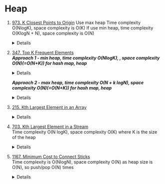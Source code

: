 # Heap
1.  [973. K Closest Points to Origin](https://leetcode.com/problems/k-closest-points-to-origin)
    Use max heap Time complexity O(NlogK), space complexity is O(K)
    If use min heap, time complexity O(KlogN + N), space complexity is O(N)
    <details>
      ```pyton
      def kClosest(self, points: List[List[int]], k: int) -> List[List[int]]:
          maxHeap = []
          for point in points:
              distance = point[0] ** 2 + point[1] ** 2
              heappush(maxHeap, (-distance, point))
              if len(maxHeap) > k:
                  heappop(maxHeap)
          
          return [x[1] for x in maxHeap]
      ```
    </details>

1.  [347. Top K Frequent Elements](https://leetcode.com/problems/top-k-frequent-elements)  
    ***Approach 1 - min heap, time complexity O(NlogK), , space complexity O(N)(=O(N+K)) for hash map, heap*** 
    <details>
        
      ```python
        def topKFrequent(self, nums: List[int], k: int) -> List[int]:
            heap = []
            counter = Counter(nums) 
            for n, freq in counter.items():
               heapq.heappush(heap, (freq, n))
               if len(heap) > k:
                   heapq.heappop(heap)
            
            return [x[1] for x in heap]
      ```
    </details>

    ***Approach 2 - max heap, time complexity O(N + k logN), space complexity O(N)(=O(N+K)) for hash map, heap*** 
    <details>
        
      ```python
        def topKFrequent(self, nums: List[int], k: int) -> List[int]:
            heap = []
            counter = Counter(nums) 
            for n, freq in counter.items():
               heap.append((-freq, n))
            heapq.heapify(heap)
    
            result = []
            for _ in range(k):
                result.append(heapq.heappop(heap)[1])
            
            return result
      ```
    </details>
1.  [215. Kth Largest Element in an Array](https://leetcode.com/problems/kth-largest-element-in-an-array)
    <details>
      ```python
        def findKthLargest(self, nums: List[int], k: int) -> int:
            minHeap = []
            for num in nums:
                heappush(minHeap, num)
                if len(minHeap) > k:
                    heappop(minHeap)
    
            return minHeap[0]     
      ```
    </details>
1.  [703. Kth Largest Element in a Stream](https://leetcode.com/problems/kth-largest-element-in-a-stream)  
   Time complexity O(N logK), space complexity O(K) where K is the size of the heap
    <details>
      ```python
        def __init__(self, k: int, nums: List[int]):
            self.heap = []
            self.heapSize = k
            for n in nums:
                heappush(self.heap, n)
                if len(self.heap) > self.heapSize:
                    heappop(self.heap)
    
        def add(self, val: int) -> int:
            heappush(self.heap, val)
            if len(self.heap) > self.heapSize:
                heappop(self.heap)
    
            return self.heap[0]  
      ```
    </details>
1.  [1167. Minimum Cost to Connect Sticks](https://leetcode.com/problems/minimum-cost-to-connect-sticks)  
   Time complexity is O(NlogN), space complexity O(N) as heap size is O(N), so push/pop O(N) times
    <details>
      ```python
        heapify(sticks)

        totalCost = 0
        while len(sticks) > 1:
            top2Sum = heappop(sticks) + heappop(sticks)
            totalCost += top2Sum
            heappush(sticks, top2Sum)

        return totalCost  
      ```
    </details>
